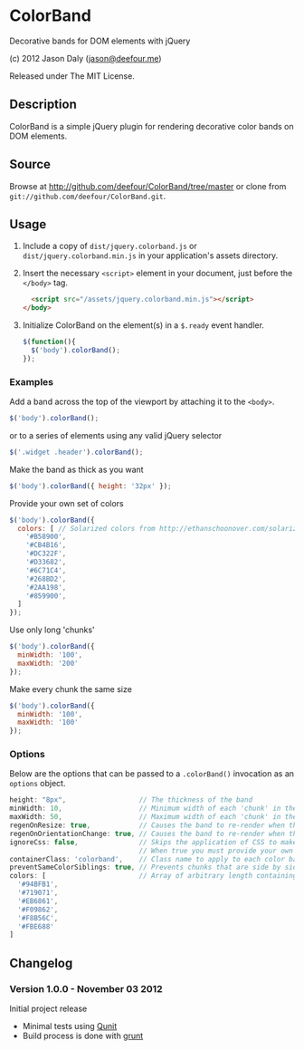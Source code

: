 # ColorBand

Decorative bands for DOM elements with jQuery

(c) 2012 Jason Daly (jason@deefour.me)

Released under The MIT License.

## Description

ColorBand is a simple jQuery plugin for rendering decorative color bands on DOM elements.

## Source

Browse at http://github.com/deefour/ColorBand/tree/master or clone from `git://github.com/deefour/ColorBand.git`.

## Usage

 1. Include a copy of `dist/jquery.colorband.js` or `dist/jquery.colorband.min.js` in your application's assets directory.
 2. Insert the necessary `<script>` element in your document, just before the `</body>` tag.

      ```html
        <script src="/assets/jquery.colorband.min.js"></script>
      </body>
      ```

 3. Initialize ColorBand on the element(s) in a `$.ready` event handler.

      ```javascript
      $(function(){
        $('body').colorBand();
      });
      ```

### Examples

Add a band across the top of the viewport by attaching it to the `<body>`.

```javascript
$('body').colorBand();
```

or to a series of elements using any valid jQuery selector

```javascript
$('.widget .header').colorBand();
```

Make the band as thick as you want

```javascript
$('body').colorBand({ height: '32px' });
```

Provide your own set of colors

```javascript
$('body').colorBand({ 
  colors: [ // Solarized colors from http://ethanschoonover.com/solarized
    '#B58900',
    '#CB4B16',
    '#DC322F',
    '#D33682',
    '#6C71C4',
    '#268BD2',
    '#2AA198',
    '#859900',
  ]
});
```

Use only long 'chunks'

```javascript
$('body').colorBand({
  minWidth: '100',
  maxWidth: '200'
});
```

Make every chunk the same size

```javascript
$('body').colorBand({
  minWidth: '100',
  maxWidth: '100'
});
```

### Options

Below are the options that can be passed to a `.colorBand()` invocation as an `options` object.

```javascript
height: "8px",                  // The thickness of the band
minWidth: 10,                   // Minimum width of each 'chunk' in the band
maxWidth: 50,                   // Maximum width of each 'chunk' in the band
regenOnResize: true,            // Causes the band to re-render when the browser resizes
regenOnOrientationChange: true, // Causes the band to re-render when the 
ignoreCss: false,               // Skips the application of CSS to make the band look 'right'.
                                // When true you must provide your own CSS for the band's container and chunks
containerClass: 'colorband',    // Class name to apply to each color band
preventSameColorSiblings: true, // Prevents chunks that are side by side from being the same color as one another
colors: [                       // Array of arbitrary length containing valid CSS background-color values (rgb strings are fine)
  '#94BFB1',
  '#719071',
  '#EB6861',
  '#F09862',
  '#F8B56C',
  '#FBE688'
]
```

## Changelog

### Version 1.0.0 - November 03 2012

Initial project release

 - Minimal tests using [Qunit](http://qunitjs.com/)
 - Build process is done with [grunt](https://github.com/gruntjs/grunt)